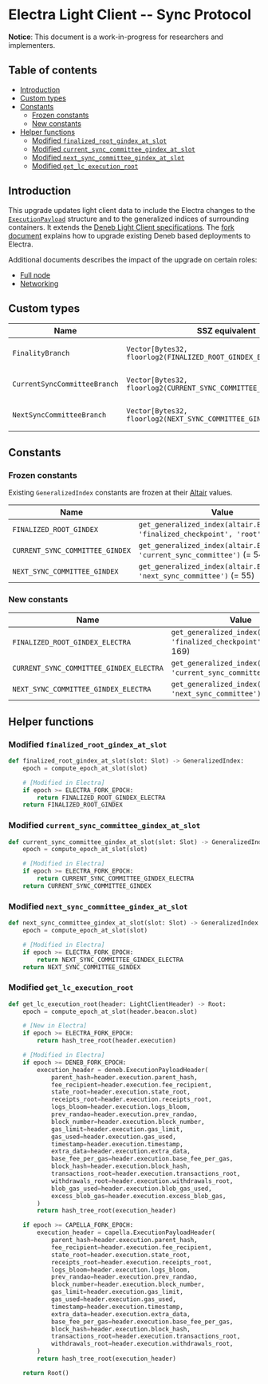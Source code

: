 # Electra Light Client -- Sync Protocol

**Notice**: This document is a work-in-progress for researchers and implementers.

## Table of contents

<!-- TOC -->
<!-- START doctoc generated TOC please keep comment here to allow auto update -->
<!-- DON'T EDIT THIS SECTION, INSTEAD RE-RUN doctoc TO UPDATE -->

- [Introduction](#introduction)
- [Custom types](#custom-types)
- [Constants](#constants)
  - [Frozen constants](#frozen-constants)
  - [New constants](#new-constants)
- [Helper functions](#helper-functions)
  - [Modified `finalized_root_gindex_at_slot`](#modified-finalized_root_gindex_at_slot)
  - [Modified `current_sync_committee_gindex_at_slot`](#modified-current_sync_committee_gindex_at_slot)
  - [Modified `next_sync_committee_gindex_at_slot`](#modified-next_sync_committee_gindex_at_slot)
  - [Modified `get_lc_execution_root`](#modified-get_lc_execution_root)

<!-- END doctoc generated TOC please keep comment here to allow auto update -->
<!-- /TOC -->

## Introduction

This upgrade updates light client data to include the Electra changes to the [`ExecutionPayload`](../beacon-chain.md) structure and to the generalized indices of surrounding containers. It extends the [Deneb Light Client specifications](../../deneb/light-client/sync-protocol.md). The [fork document](./fork.md) explains how to upgrade existing Deneb based deployments to Electra.

Additional documents describes the impact of the upgrade on certain roles:
- [Full node](./full-node.md)
- [Networking](./p2p-interface.md)

## Custom types

| Name | SSZ equivalent | Description |
| - | - | - |
| `FinalityBranch` | `Vector[Bytes32, floorlog2(FINALIZED_ROOT_GINDEX_ELECTRA)]` | Merkle branch of `finalized_checkpoint.root` within `BeaconState` |
| `CurrentSyncCommitteeBranch` | `Vector[Bytes32, floorlog2(CURRENT_SYNC_COMMITTEE_GINDEX_ELECTRA)]` | Merkle branch of `current_sync_committee` within `BeaconState` |
| `NextSyncCommitteeBranch` | `Vector[Bytes32, floorlog2(NEXT_SYNC_COMMITTEE_GINDEX_ELECTRA)]` | Merkle branch of `next_sync_committee` within `BeaconState` |

## Constants

### Frozen constants

Existing `GeneralizedIndex` constants are frozen at their [Altair](../../altair/light-client/sync-protocol.md#constants) values.

| Name | Value |
| - | - |
| `FINALIZED_ROOT_GINDEX` | `get_generalized_index(altair.BeaconState, 'finalized_checkpoint', 'root')` (= 105) |
| `CURRENT_SYNC_COMMITTEE_GINDEX` | `get_generalized_index(altair.BeaconState, 'current_sync_committee')` (= 54) |
| `NEXT_SYNC_COMMITTEE_GINDEX` | `get_generalized_index(altair.BeaconState, 'next_sync_committee')` (= 55) |

### New constants

| Name | Value |
| - | - |
| `FINALIZED_ROOT_GINDEX_ELECTRA` | `get_generalized_index(BeaconState, 'finalized_checkpoint', 'root')` (= 169) |
| `CURRENT_SYNC_COMMITTEE_GINDEX_ELECTRA` | `get_generalized_index(BeaconState, 'current_sync_committee')` (= 86) |
| `NEXT_SYNC_COMMITTEE_GINDEX_ELECTRA` | `get_generalized_index(BeaconState, 'next_sync_committee')` (= 87) |

## Helper functions

### Modified `finalized_root_gindex_at_slot`

```python
def finalized_root_gindex_at_slot(slot: Slot) -> GeneralizedIndex:
    epoch = compute_epoch_at_slot(slot)

    # [Modified in Electra]
    if epoch >= ELECTRA_FORK_EPOCH:
        return FINALIZED_ROOT_GINDEX_ELECTRA
    return FINALIZED_ROOT_GINDEX
```

### Modified `current_sync_committee_gindex_at_slot`

```python
def current_sync_committee_gindex_at_slot(slot: Slot) -> GeneralizedIndex:
    epoch = compute_epoch_at_slot(slot)

    # [Modified in Electra]
    if epoch >= ELECTRA_FORK_EPOCH:
        return CURRENT_SYNC_COMMITTEE_GINDEX_ELECTRA
    return CURRENT_SYNC_COMMITTEE_GINDEX
```

### Modified `next_sync_committee_gindex_at_slot`

```python
def next_sync_committee_gindex_at_slot(slot: Slot) -> GeneralizedIndex:
    epoch = compute_epoch_at_slot(slot)

    # [Modified in Electra]
    if epoch >= ELECTRA_FORK_EPOCH:
        return NEXT_SYNC_COMMITTEE_GINDEX_ELECTRA
    return NEXT_SYNC_COMMITTEE_GINDEX
```

### Modified `get_lc_execution_root`

```python
def get_lc_execution_root(header: LightClientHeader) -> Root:
    epoch = compute_epoch_at_slot(header.beacon.slot)

    # [New in Electra]
    if epoch >= ELECTRA_FORK_EPOCH:
        return hash_tree_root(header.execution)

    # [Modified in Electra]
    if epoch >= DENEB_FORK_EPOCH:
        execution_header = deneb.ExecutionPayloadHeader(
            parent_hash=header.execution.parent_hash,
            fee_recipient=header.execution.fee_recipient,
            state_root=header.execution.state_root,
            receipts_root=header.execution.receipts_root,
            logs_bloom=header.execution.logs_bloom,
            prev_randao=header.execution.prev_randao,
            block_number=header.execution.block_number,
            gas_limit=header.execution.gas_limit,
            gas_used=header.execution.gas_used,
            timestamp=header.execution.timestamp,
            extra_data=header.execution.extra_data,
            base_fee_per_gas=header.execution.base_fee_per_gas,
            block_hash=header.execution.block_hash,
            transactions_root=header.execution.transactions_root,
            withdrawals_root=header.execution.withdrawals_root,
            blob_gas_used=header.execution.blob_gas_used,
            excess_blob_gas=header.execution.excess_blob_gas,
        )
        return hash_tree_root(execution_header)

    if epoch >= CAPELLA_FORK_EPOCH:
        execution_header = capella.ExecutionPayloadHeader(
            parent_hash=header.execution.parent_hash,
            fee_recipient=header.execution.fee_recipient,
            state_root=header.execution.state_root,
            receipts_root=header.execution.receipts_root,
            logs_bloom=header.execution.logs_bloom,
            prev_randao=header.execution.prev_randao,
            block_number=header.execution.block_number,
            gas_limit=header.execution.gas_limit,
            gas_used=header.execution.gas_used,
            timestamp=header.execution.timestamp,
            extra_data=header.execution.extra_data,
            base_fee_per_gas=header.execution.base_fee_per_gas,
            block_hash=header.execution.block_hash,
            transactions_root=header.execution.transactions_root,
            withdrawals_root=header.execution.withdrawals_root,
        )
        return hash_tree_root(execution_header)

    return Root()
```
